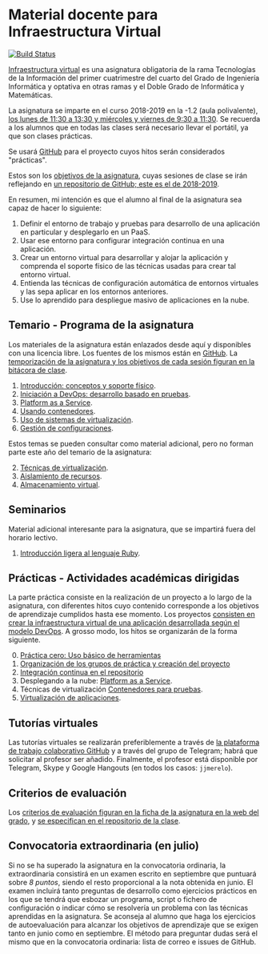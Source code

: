 # Material docente para Infraestructura Virtual

[![Build Status](https://travis-ci.org/JJ/IV.svg?branch=master)](https://travis-ci.org/JJ/IV)

[Infraestructura virtual](http://grados.ugr.es/informatica/pages/infoacademica/guias_docentes/curso_actual/cuarto/tecnologiasdelainformacion/gii_infraestructura_virtual_20172018_firmada)
es una asignatura obligatoria de la rama Tecnologías de la Información
del primer cuatrimestre del cuarto del Grado de Ingeniería
Informática y optativa en otras ramas y el Doble Grado de Informática
y Matemáticas.

La asignatura se imparte en el curso 2018-2019 en la -1.2 (aula polivalente), [los lunes de 11:30 a 13:30 y miércoles y viernes de 9:30 a 11:30](http://etsiit.ugr.es/pages/calendario_academico/horarios-curso-20182019/horariosgii1819).
Se recuerda a los alumnos que en todas las clases será necesario llevar el portátil, ya que son clases prácticas.

Se usará
[GitHub](http://github.com) para el proyecto cuyos hitos serán considerados "prácticas".

Estos son los [objetivos de la asignatura](documentos/objetivos.md), cuyas sesiones de clase se irán reflejando en [un repositorio de GitHub; este es el de 2018-2019](https://github.com/JJ/IV-18-19).

En resumen, mi intención es que el alumno al final de la asignatura sea capaz de hacer lo siguiente:

1. Definir el entorno de trabajo y pruebas para desarrollo de una aplicación en particular y desplegarlo en un PaaS.
2. Usar ese entorno para configurar integración continua en una aplicación.
3. Crear un entorno virtual para desarrollar y alojar la aplicación y comprenda el soporte físico de las técnicas usadas para crear tal entorno virtual.
4. Entienda las técnicas de configuración automática de entornos virtuales y las sepa aplicar en los entornos anteriores.
5. Use lo aprendido para despliegue masivo de aplicaciones en la nube.

Temario - Programa de la asignatura
------------------------------------------------------

Los materiales de la asignatura están enlazados desde aquí y
disponibles con una licencia libre. Los fuentes de los mismos están en
[GitHub](http://github.com/JJ/IV). La
[temporización de la asignatura y los objetivos de cada sesión figuran en la bitácora de clase](https://github.com/JJ/IV18-19/blob/master/sesiones/README.md).

1. [Introducción: conceptos y soporte físico](documentos/temas/Intro_concepto_y_soporte_fisico.md).
2. [Iniciación a DevOps: desarrollo basado en pruebas](documentos/temas/Desarrollo_basado_en_pruebas.md).
2. [Platform as a Service](documentos/temas/PaaS.md).
3. [Usando contenedores](documentos/temas/Contenedores.md).
5. [Uso de sistemas de virtualización](documentos/temas/Uso_de_sistemas.md).
6. [Gestión de configuraciones](documentos/temas/Gestion_de_configuraciones.md).

Estos temas se pueden consultar como material adicional, pero no forman parte este año del temario de la asignatura:

2. [Técnicas de virtualización](documentos/temas/Tecnicas_de_virtualizacion.md).
4. [Aislamiento de recursos](documentos/temas/Aislamiento_de_recursos.md).
4. [Almacenamiento virtual](documentos/temas/Almacenamiento.md).

Seminarios
---------------

Material adicional interesante para la asignatura, que se impartirá fuera del horario lectivo.

1. [Introducción ligera al lenguaje Ruby](documentos/seminarios/ruby.md).

Prácticas - Actividades académicas dirigidas
-------------

La parte práctica consiste en la realización de un proyecto a lo largo de
la asignatura, con diferentes hitos cuyo contenido corresponde a los objetivos de aprendizaje
cumplidos hasta ese momento. Los proyectos
[consisten en crear la infraestructura virtual de una aplicación desarrollada según el modelo DevOps](documentos/proyecto/README.md). A
grosso modo, los hitos se organizarán de la forma siguiente.

0. [Práctica cero: Uso básico de herramientas](documentos/proyecto/0.Repositorio.md)
1. [Organización de los grupos de práctica y creación del proyecto](documentos/proyecto/1.Infraestructura.md)
2. [Integración continua en el repositorio](documentos/proyecto/2.CI.md)
3. Desplegando a la nube: [Platform as a Service](documentos/proyecto/3.PaaS.md).
4. Técnicas de virtualización [Contenedores para pruebas](documentos/proyecto/4.Docker.md).
4. [Virtualización de aplicaciones](documentos/proyecto/5.IaaS.md).

Tutorías virtuales
----

Las tutorías virtuales se realizarán preferiblemente a través de
[la plataforma de trabajo colaborativo GitHub](https://github.com/JJ/IV-18-19/issues?state=open) y
a través del grupo de Telegram; habrá que solicitar al profesor ser
añadido. Finalmente, el profesor está disponible por Telegram, Skype y
Google Hangouts (en todos los casos: `jjmerelo`).

Criterios de evaluación
---

Los
[criterios de evaluación figuran en la ficha de la asignatura en la web del grado](http://grados.ugr.es/informatica/pages/infoacademica/guias_docentes/espti/infraestructuravirtual),
y
[se especifican en el repositorio de la clase](https://github.com/JJ/IV-18-19/blob/master/Metodolog%C3%ADa_y_criterios_de_evaluaci%C3%B3n.md).

## Convocatoria extraordinaria (en julio)

Si no se ha superado la asignatura en la convocatoria ordinaria, la
extraordinaria consistirá en un examen escrito en septiembre que
puntuará sobre *8 puntos*, siendo el resto proporcional a la nota
obtenida en junio. El examen incluirá tanto preguntas de desarrollo
como ejercicios prácticos en los que se tendrá que esbozar un
programa, script o fichero de configuración o indicar cómo se
resolvería un problema con las técnicas aprendidas en la
asignatura. Se aconseja al alumno que haga los ejercicios de
autoevaluación para alcanzar los objetivos de aprendizaje que se
exigen tanto en junio como en septiembre. El método para preguntar
dudas será el mismo que en la convocatoria ordinaria: lista de correo
e issues de GitHub.
